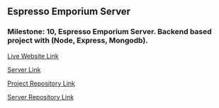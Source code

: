 ## Espresso Emporium Server

### Milestone: 10, Espresso Emporium Server. Backend based project with (Node, Express, Mongodb).

[Live Website Link](https://espresso-emporium-a261c.web.app/)

[Server Link](https://espresso-emporium-server-ozq97bwzn.vercel.app)

[Project Repository Link](https://github.com/abdul-muhaimin-toha/espresso-emporium)

[Server Repository Link](https://github.com/abdul-muhaimin-toha/espresso-emporium-server)
